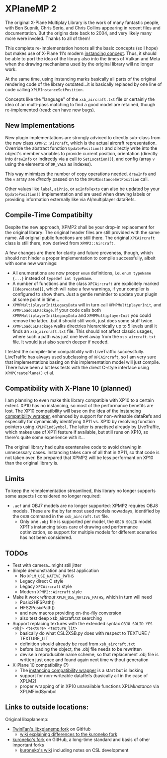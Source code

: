 XPlaneMP 2
========================

The original X-Plane Multiplay Library is the work of many fantastic people,
with Ben Supnik, Chris Serio, and Chris Collins appearing in recent files and documentation.
But the origins date back to 2004, and very likely many more were involed. Thanks to all of them!

This complete re-implementation honors all the basic concepts (so I hope)
but makes use of X-Plane 11's modern
[instancing concept](https://developer.x-plane.com/sdk/XPLMInstance/).
Thus, it should be able to port the idea of the library also into the times of Vulkan and Meta
when the drawing mechanisms used by the original library will no longer work.

At the same time, using instancing marks basically all parts of the original rendering code
of the library outdated...it is basically replaced by one line of code calling
`XPLMInstanceSetPosition`.

Concepts like the "language" of the `xsb_aircraft.txt` file or certainly the idea of an
multi-pass matching to find a good model are retained, though re-implemented (read: can have new bugs).

New Implementations
--

New plugin implementations are strongly adviced to directly sub-class
from the new class `XPMP2::Aircraft`, which is the actual aircraft representation.
Override the abstract function `UpdatePosition()` and directly write into the object's
member variables to provide current position, orientation (directly into `drawInfo` or
indirectly via a call to `SetLocation()`), and config (array `v` using the elements
of `DR_VALS` as indexes).

This way minimizes the number of copy operations needed. `drawInfo` and the `v` array
are _directly_ passed on to the `XPLMInstanceSetPosition` call.

Other values like `label`, `aiPrio`, or `acInfoTexts` can also be updated by your
`UpdatePosition()` implementation and are used when drawing labels
or providing information externally like via AI/multiplayer dataRefs.

Compile-Time Compatibilty
--

Despite the new approach, XPMP2 shall be your drop-in replacement for the
original library: The original header files are still provided with the same name.
All original public functions are still there. The original `XPCAircraft` class is still there,
now derived from `XPMP2::Aircraft`.

A few changes are there for clarity and future proveness, though, which should not
hinder a proper implementation to compile successfully, albeit with some new warnings:
- All enumerations are now proper `enum` definitions, i.e. `enum typeName {...}` instead of
  `typedef int typeName`.
- A number of functions and the class `XPCAircraft` are explicitely marked `[[deprecated]]`,
   which will raise a few warnings, if your compiler is configured to show them.
   Just a gentle reminder to update your plugin at some point in time...
- `XPMPMultiplayerInitLegacyData` will in turn call `XPMPMultiplayerInit`, and
   `XPMPLoadCSLPackage`. If your code calls both `XPMPMultiplayerInitLegacyData` and
   `XPMPMultiplayerInit` you could remove the latter...but it should still work, just
   does some stuff twice.
- `XPMPLoadCSLPackage` walks directries hierarchically up to 5 levels until it
   finds an `xsb_aircraft.txt` file. This should not affect classic usages,
   where such a path was just one level away from the `xsb_aircraft.txt` file.
   It would just also search deeper if needed.

I tested the compile-time compatibility with LiveTraffic successfully. LiveTraffic has
always used subclassing of `XPCAircraft`, so I am very sure that
implementations basing on this implementation model will just compile.
There have been a lot less tests with the direct C-style interface using `XPMPCreatePlane()` et al.

Compatibility with X-Plane 10 (planned)
--

I am planning to even make this library compatible with XP10 to a certain extent.
XP10 has no instancing, so most of the performance benefits are lost.
The XP10 compatibility will base on the idea of the
[instancing compatibility wrapper](https://developer.x-plane.com/code-sample/x-plane-10-instancing-compatibility-wrapper/),
enhanced by support for non-writeable dataRefs and especially
for dynamically identifying XP11 vs. XP10 by resolving function pointers
using `XPLMFindSymbol`. The latter is practised already by LiveTraffic,
which makes use of XP11 feature if available, but still runs on XP10, so there's
quite some experience with it...

The original library had quite exentensive code to avoid drawing in unnecessary cases.
Instancing takes care of all that in XP11, so that code is not taken over. Be prepared that XPMP2
will be less performant on XP10 than the original library is.

Limits
--

To keep the reimplementation streamlined, this library no longer supports some aspects
I considered no longer required:
- `.acf` and OBJ7 models are no longer supported: XPMP2 requires OBJ8 models.
   These are the by far most used models nowadays, identified by the `OBJ8` command
   in the `xsb_aircraft.txt` file.
   - Only one `.obj` file is supported per model, the `OBJ8 SOLID` model. XP11's instancing
       takes care of drawing and performance optimization, so support for multiple models
       for different scenarios has not been considered.

TODOs
--

- Test with camera...might still jitter
- Simple demonstration and test application
    - No `XPLM_USE_NATIVE_PATHS`
    - Legacy direct C style
    - Legacy `XPCAircraft` style
    - Modern `XPMP2::Aircraft` style
- Make it work _without_ `XPLM_USE_NATIVE_PATHS`, which in turn will need
    - Posix2HFSPath()
    - HFS2PosixPath()
    - and new macros providing on-the-fily conversion
    - also test deep xsb_aircraft.txt searching
- Support replacing textures with the extended syntax `OBJ8 SOLID YES <obj> <texture> <texture_lit>`
    - basically do what CSL2XSB.py does with respect to TEXTURE / TEXTURE_LIT
    - definition should already be read from `xsb_aircraft.txt`
    - before loading the object, the .obj file needs to be rewritten
    - devise a reproducible name scheme, so that replacement .obj file is written just once and found again next time without generation
- X-Plane 10 compatibility (?)
    - The <a href="">instancing compatibility wrapper</a> is a start but is lacking
    - support for non-writeable dataRefs (basically all in the case of XPLM2)
    - proper wrapping of in XP10 unavailable functions XPLM*Instance* via XPLMFindSymbol

Links to outside locations:
--

Original libxplanemp:
- [TwinFan's libxplanemp fork](https://github.com/TwinFan/libxplanemp) on GitHub
    - [wiki explaining differences to the kuroneko fork](https://github.com/TwinFan/libxplanemp/wiki)
- [kuroneko's fork](https://github.com/kuroneko/libxplanemp) on GitHub, a long-time standard and basis of other important forks
    - [kuroneko's wiki](https://github.com/kuroneko/libxplanemp/wiki) including notes on CSL development
